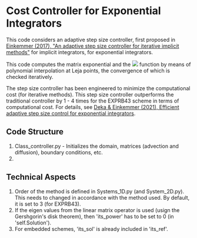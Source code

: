 # Cost Controller for Exponential Integrators

This code considers an adaptive step size controller, first proposed in [Einkemmer (2017), "An adaptive step size controller for iterative implicit methods"](https://www.sciencedirect.com/science/article/pii/S0168927418301387?via%3Dihub) for implicit integrators, for exponential integrators. 

This code computes the matrix exponential and the <img src="https://render.githubusercontent.com/render/math?math=\varphi"> function by means of polynomial interpolation at Leja points, the convergence of which is checked iteratively.

The step size controller has been engineered to minimize the computational cost (for iterative methods). This step size controller outperforms the traditional controller by 1 - 4 times for the EXPRB43 scheme in terms of computational cost. For details, see [Deka & Einkemmer (2021), Efficient adaptive step size control for exponential integrators](https://arxiv.org/abs/2102.02524).


## Code Structure
1. Class_controller.py - Initializes the domain, matrices (advection and diffusion), boundary conditions, etc.
2. 

## Technical Aspects
1. Order of the method is defined in Systems_1D.py (and System_2D.py). This needs to changed in accordance with the method used. By default, it is set to 3 (for EXPRB43).
2. If the eigen values from the linear matrix operator is used (usign the Gershgorin's disk theorem), then 'its_power' has to be set to 0 (in 'self.Solution').
3. For embedded schemes, 'its_sol' is already included in 'its_ref'.
